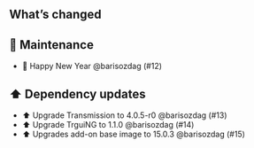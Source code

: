 ## What’s changed

## 🧰 Maintenance

- 🎊️ Happy New Year @barisozdag (#12)

## ⬆️ Dependency updates

- ⬆️ Upgrade Transmission to 4.0.5-r0 @barisozdag (#13)
- ⬆ ️Upgrade TrguiNG to 1.1.0 @barisozdag (#14)
- ⬆️ Upgrades add-on base image to 15.0.3 @barisozdag (#15)
